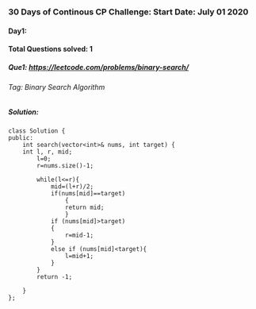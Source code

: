 ### 30 Days of Continous CP Challenge:  Start Date: July 01 2020

#### Day1:
#### Total Questions solved: 1
##### Que1: https://leetcode.com/problems/binary-search/ 
###### Tag: Binary Search Algorithm
##### Solution:
```
class Solution {
public:
    int search(vector<int>& nums, int target) {
    int l, r, mid;
        l=0;
        r=nums.size()-1;
        
        while(l<=r){
            mid=(l+r)/2;
            if(nums[mid]==target)
                {
                return mid; 
                }
            if (nums[mid]>target)
            {
                r=mid-1;
            }
            else if (nums[mid]<target){
                l=mid+1;
            }
        }
        return -1;
        
    }
};
```

